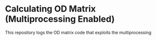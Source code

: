 # Calculating OD Matrix (Multiprocessing Enabled)
This repository logs the OD matrix code that exploits the multiprocessing
